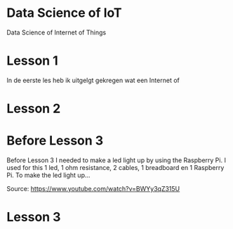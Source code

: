 # Data Science of IoT
Data Science of Internet of Things

# Lesson 1
In de eerste les heb ik uitgelgt gekregen wat een Internet of

# Lesson 2

# Before Lesson 3
Before Lesson 3 I needed to make a led light up by using the Raspberry Pi. 
I used for this 1 led, 1 ohm resistance, 2 cables, 1 breadboard en 1 Raspberry Pi.
To make the led light up...

Source: https://www.youtube.com/watch?v=BWYy3qZ315U
# Lesson 3

